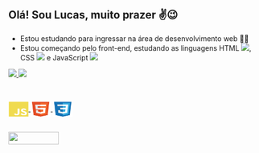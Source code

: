 ## Olá! Sou Lucas, muito prazer  ✌️😉

- Estou estudando para ingressar na área de desenvolvimento web 👨‍💻
- Estou começando pelo front-end, estudando as linguagens HTML <img src="https://cdn.jsdelivr.net/gh/devicons/devicon@latest/icons/html5/html5-original.svg" height ="20px">, CSS <img src="https://cdn.jsdelivr.net/gh/devicons/devicon@latest/icons/css3/css3-original-wordmark.svg" height ="25px"> e JavaScript <img src="https://cdn.jsdelivr.net/gh/devicons/devicon@latest/icons/javascript/javascript-original.svg" height ="20px" />
          


 <div>
   <a href="https://github.com/LucasERMachado">
   <img height="180em" src="https://github-readme-stats.vercel.app/api?username=LucasERMachado&show_icons=true&theme=tokyonight&include_all_commits=true&count_private=true"/>
   <img height="180em" src="https://github-readme-stats.vercel.app/api/top-langs/?username=LucasERMachado&layout=compact&langs_count=6&theme=tokyonight"/>
</div>
    
  ## 
  
<div style="display: inline_block"><br>
  <img align="center" alt="Js" height="30" width="40" src="https://raw.githubusercontent.com/devicons/devicon/master/icons/javascript/javascript-plain.svg">
  <img align="center" alt="HTML" height="30" width="40" src="https://raw.githubusercontent.com/devicons/devicon/master/icons/html5/html5-original.svg">
  <img align="center" alt="CSS" height="30" width="40" src="https://raw.githubusercontent.com/devicons/devicon/master/icons/css3/css3-original.svg">
</div>

##

<div> 
 <a href ="mailto: lucasemachado.oficial@gmail.com"><img allign = "center" height = "25" width = "100" src="https://img.shields.io/badge/Gmail-D14836?style=for-the-badge&logo=gmail&logoColor=white" ></a>
</div>
    

 
